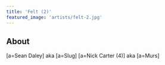 ```yaml
---
title: 'Felt (2)'
featured_image: 'artists/felt-2.jpg'
---
```


## About

[a=Sean Daley] aka [a=Slug]
[a=Nick Carter (4)] aka [a=Murs]
